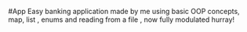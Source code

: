 #App
Easy banking application made by me using basic OOP concepts, map, list , enums and reading from a file , now fully modulated hurray!
